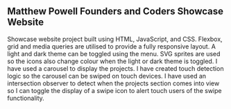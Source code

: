 ## Matthew Powell Founders and Coders Showcase Website

Showcase website project built using HTML, JavaScript, and CSS. Flexbox, grid and media queries are utilised to provide
a fully responsive layout. A light and dark theme can be toggled using the menu. SVG sprites are used so the icons also
change colour when the light or dark theme is toggled. I have used a carousel to display the projects. I have created
touch detection logic so the carousel can be swiped on touch devices. I have used an intersection observer to detect
when the projects section comes into view so I can toggle the display of a swipe icon to alert touch users of the swipe
functionality.
